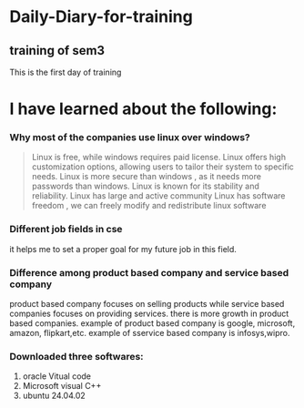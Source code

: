 # Daily-Diary-for-training
## training of sem3
This is the first day of training
# I have learned about the following:

### Why most of the companies use linux over windows?

>Linux is free, while windows requires paid license.
>Linux offers high customization options, allowing users to tailor their system to specific needs. 
>Linux is more secure than windows , as it needs more passwords than windows. 
>Linux is known for its stability and reliability. 
>Linux has large and active community 
>Linux has software freedom  , we can freely modify and redistribute linux software
### Different job fields in cse
it helps me to set a proper goal for my future job in this field.


### Difference among product based company and service based company
product based company focuses on selling products while service based companies focuses on providing services.
there is more growth in product based companies.
example of product based company is google, microsoft, amazon, flipkart,etc.
example of sservice based company is infosys,wipro.


### Downloaded three softwares:
1. oracle Vitual code
2. Microsoft visual C++
3. ubuntu 24.04.02
